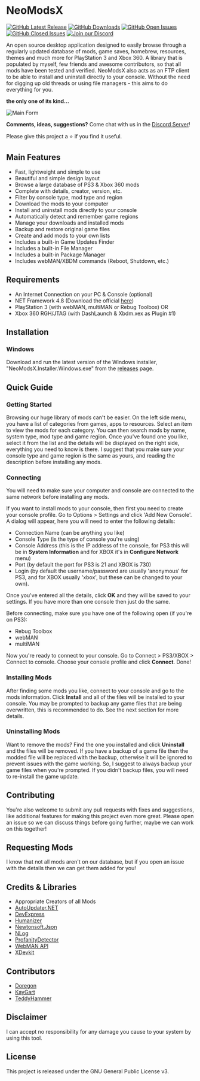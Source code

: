 # NeoModsX
[![GitHub Latest Release](https://img.shields.io/github/release/ohhsodead/NeoModsX.svg)](https://github.com/ohhsodead/NeoModsX/releases/) [![GitHub Downloads](https://img.shields.io/github/downloads/ohhsodead/NeoModsX/total.svg)](https://github.com/ohhsodead/NeoModsX/releases/) [![GitHub Open Issues](https://img.shields.io/github/issues/ohhsodead/NeoModsX.svg)](https://gitHub.com/ohhsodead/NeoModsX/issues/) [![GitHub Closed Issues](https://img.shields.io/github/issues-closed/ohhsodead/NeoModsX.svg)](https://github.com/ohhsodead/NeoModsX/issues?q=is%3Aissue+is%3Aclosed) [![Join our Discord](https://img.shields.io/badge/chat%20on-discord-7289DA)](https://discord.gg/FTCS3Xu)

An open source desktop application designed to easily browse through a regularly updated database of mods, game saves, homebrew, resources, themes and much more for PlayStation 3 and Xbox 360. A library that is populated by myself, few friends and awesome contributors, so that all mods have been tested and verified. NeoModsX also acts as an FTP client to be able to install and uninstall directly to your console. Without the need for digging up old threads or using file managers - this aims to do everything for you.

**the only one of its kind...**

![Main Form](https://raw.githubusercontent.com/ohhsodead/NeoModsX/master/.screenshots/demo/MainForm.png?raw=true)

**Comments, ideas, suggestions?** Come chat with us in the [Discord Server](https://discord.gg/FTCS3Xu)!

Please give this project a ⭐ if you find it useful.

## Main Features

* Fast, lightweight and simple to use
* Beautiful and simple design layout
* Browse a large database of PS3 & Xbox 360 mods
* Complete with details, creator, version, etc.
* Filter by console type, mod type and region
* Download the mods to your computer
* Install and uninstall mods directly to your console
* Automatically detect and remember game regions
* Manage your downloads and installed mods
* Backup and restore original game files
* Create and add mods to your own lists
* Includes a built-in Game Updates Finder
* Includes a built-in File Manager
* Includes a built-in Package Manager
* Includes webMAN/XBDM commands (Reboot, Shutdown, etc.)

## Requirements

* An Internet Connection on your PC & Console (optional)
* NET Framework 4.8 (Download the official [here](https://dotnet.microsoft.com/download/dotnet-framework/thank-you/net48-web-installer))
* PlayStation 3 (with webMAN, multiMAN or Rebug Toolbox) OR
* Xbox 360 RGH/JTAG (with DashLaunch & Xbdm.xex as Plugin #1)

## Installation

### Windows

Download and run the latest version of the Windows installer, "NeoModsX.Installer.Windows.exe" from the [releases](https://github.com/ohhsodead/NeoModsX/releases/latest) page.

## Quick Guide

### Getting Started

Browsing our huge library of mods can't be easier. On the left side menu, you have a list of categories from games, apps to resources. Select an item to view the mods for each category. You can then search mods by name, system type, mod type and game region. Once you've found one you like, select it from the list and the details will be displayed on the right side, everything you need to know is there. I suggest that you make sure your console type and game region is the same as yours, and reading the description before installing any mods.

### Connecting

You will need to make sure your computer and console are connected to the same network before installing any mods.

If you want to install mods to your console, then first you need to create your console profile. Go to Options > Settings and click 'Add New Console'. A dialog will appear, here you will need to enter the following details:
* Connection Name (can be anything you like)
* Console Type (is the type of console you're using)
* Console Address (this is the IP address of the console, for PS3 this will be in **System Information** and for XBOX it's in **Configure Network** menu)
* Port (by default the port for PS3 is 21 and XBOX is 730)
* Login (by default the username/password are usually 'anonymous' for PS3, and for XBOX usually 'xbox', but these can be changed to your own).

Once you've entered all the details, click **OK** and they will be saved to your settings. If you have more than one console then just do the same.

Before connecting, make sure you have one of the following open (if you're on PS3):
* Rebug Toolbox
* webMAN
* multiMAN

Now you're ready to connect to your console. Go to Connect > PS3/XBOX > Connect to console. Choose your console profile and click **Connect**. Done!

### Installing Mods

After finding some mods you like, connect to your console and go to the mods information. Click **Install** and all of the files will be installed to your console. You may be prompted to backup any game files that are being overwritten, this is recommended to do. See the next section for more details.

### Uninstalling Mods

Want to remove the mods? Find the one you installed and click **Uninstall** and the files will be removed. If you have a backup of a game file then the modded file will be replaced with the backup, otherwise it will be ignored to prevent issues with the game working. So, I suggest to always backup your game files when you're prompted. If you didn't backup files, you will need to re-install the game update.

## Contributing

You're also welcome to submit any pull requests with fixes and suggestions, like additional features for making this project even more great. Please open an issue so we can discuss things before going further, maybe we can work on this together!

## Requesting Mods

I know that not all mods aren't on our database, but if you open an issue with the details then we can get them added for you!

## Credits & Libraries

* Appropriate Creators of all Mods
* [AutoUpdater.NET](https://github.com/ravibpatel/AutoUpdater.NET)
* [DevExpress](https://devexpress.com/)
* [Humanizer](https://github.com/Humanizr/Humanizer)
* [Newtonsoft.Json](https://newtonsoft.com/json)
* [NLog](https://nlog-project.org/)
* [ProfanityDetector](https://github.com/stephenhaunts/ProfanityDetector/)
* [WebMAN API](https://github.com/FxckingCoder/WebmanAPI)
* [XDevkit](https://microsoft.com/)

## Contributors

* [Doregon](https://github.com/Doregon)
* [KayGart](https://github.com/KayGart)
* [TeddyHammer](https://github.com/TeddyHammer)

## Disclaimer

I can accept no responsibility for any damage you cause to your system by using this tool.

## License

This project is released under the GNU General Public License v3.
